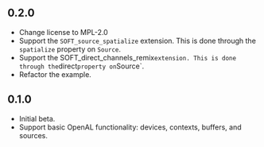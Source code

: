 ## 0.2.0

- Change license to MPL-2.0
- Support the `SOFT_source_spatialize` extension. This is done through the `spatialize` property on `Source`.
- Support the SOFT_direct_channels_remix` extension. This is done through the `direct` property on `Source`.
- Refactor the example.

## 0.1.0

- Initial beta.
- Support basic OpenAL functionality: devices, contexts, buffers, and sources.
